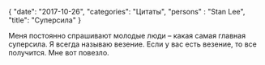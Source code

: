 {
   "date": "2017-10-26",
   "categories": "Цитаты",
   "persons" : "Stan Lee",
   "title": "Суперсила"
}

Меня постоянно спрашивают молодые люди – какая самая главная суперсила. Я всегда называю везение. Если у вас есть везение, то все получится. Мне вот повезло.
